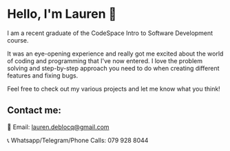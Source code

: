 # Hello, I'm Lauren 👋
I am a recent graduate of the CodeSpace Intro to Software Development course.

It was an eye-opening experience and really got me excited about the world of coding and programming that I've now entered. I love the problem solving and step-by-step approach you need to do when creating different features and fixing bugs.

Feel free to check out my various projects and let me know what you think! 

## Contact me:
 📨 Email: lauren.deblocq@gmail.com
 
 📞 Whatsapp/Telegram/Phone Calls: 079 928 8044 

<!--
**LaurenDeBlocq/LaurenDeBlocq** is a ✨ _special_ ✨ repository because its `README.md` (this file) appears on your GitHub profile.

Here are some ideas to get you started:

- 🔭 I’m currently working on ...
- 🌱 I’m currently learning ...
- 👯 I’m looking to collaborate on ...
- 🤔 I’m looking for help with ...
- 💬 Ask me about ...
- 📫 How to reach me: ...
- 😄 Pronouns: ...
- ⚡ Fun fact: ...
-->
